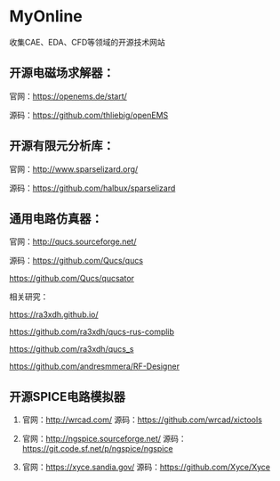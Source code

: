# MyOnline
收集CAE、EDA、CFD等领域的开源技术网站

## 开源电磁场求解器：

官网：https://openems.de/start/

源码：https://github.com/thliebig/openEMS



## 开源有限元分析库：

官网：http://www.sparselizard.org/

源码：https://github.com/halbux/sparselizard



## 通用电路仿真器：

官网：http://qucs.sourceforge.net/

源码：https://github.com/Qucs/qucs

https://github.com/Qucs/qucsator



相关研究：

https://ra3xdh.github.io/

https://github.com/ra3xdh/qucs-rus-complib

https://github.com/ra3xdh/qucs_s

https://github.com/andresmmera/RF-Designer



## 开源SPICE电路模拟器

1. 官网：http://wrcad.com/    源码：https://github.com/wrcad/xictools

2. 官网：http://ngspice.sourceforge.net/   源码：https://git.code.sf.net/p/ngspice/ngspice

3. 官网：https://xyce.sandia.gov/   源码：https://github.com/Xyce/Xyce

   

   







